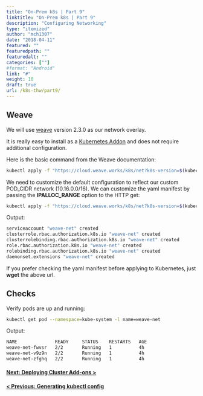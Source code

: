 ```yaml
---
title: "On-Prem k8s | Part 9"
linktitle: "On-Prem k8s | Part 9"
description: "Configuring Networking"
type: "itemized"
author: "mch1307"
date: "2018-04-11"
featured: ""
featuredpath: ""
featuredalt: ""
categories: [""]
#format: "Android"
link: "#"
weight: 10
draft: true
url: /k8s-thw/part9/
---
```

## Weave

We will use [weave][20] version 2.3.0 as our network overlay. 

It is really easy to install as a [Kubernetes Addon][21] and does not require additional configuration.

Here is the basic command from the Weave documentation:

```bash
kubectl apply -f "https://cloud.weave.works/k8s/net?k8s-version=$(kubectl version | base64 | tr -d '\n')"
```

We need to customize the default configuration to reflect our custom POD_CIDR network (10.16.0.0/16). We can customize the yaml manifest by passing the **IPALLOC_RANGE** option to the HTTP get:

```bash
kubectl apply -f "https://cloud.weave.works/k8s/net?k8s-version=$(kubectl version | base64 | tr -d '\n')&env.IPALLOC_RANGE=10.16.0.0/16"
```
Output:

```bash
serviceaccount "weave-net" created
clusterrole.rbac.authorization.k8s.io "weave-net" created
clusterrolebinding.rbac.authorization.k8s.io "weave-net" created
role.rbac.authorization.k8s.io "weave-net" created
rolebinding.rbac.authorization.k8s.io "weave-net" created
daemonset.extensions "weave-net" created
```

If you prefer checking the yaml manifest before applying to Kubernetes, just **wget** the above url.


## Checks

Verify pods are up and running:

```bash
kubectl get pod --namespace=kube-system -l name=weave-net
```

Output:

```bash
NAME              READY     STATUS    RESTARTS   AGE
weave-net-fwvsr   2/2       Running   1          4h
weave-net-v9z9n   2/2       Running   1          4h
weave-net-zfghq   2/2       Running   1          4h
```

#### [Next: Deploying Cluster Add-ons >][10]

#### [< Previous: Generating kubectl config][8]

 [1]: /k8s-thw/part1
 [2]: /k8s-thw/part2
 [3]: /k8s-thw/part3
 [4]: /k8s-thw/part4
 [5]: /k8s-thw/part5
 [6]: /k8s-thw/part6
 [7]: /k8s-thw/part7
 [8]: /k8s-thw/part8
 [10]: /k8s-thw/part10
 [20]: https://www.weave.works/docs/net/latest/kubernetes/kube-addon/
 [21]: https://kubernetes.io/docs/concepts/cluster-administration/addons/
